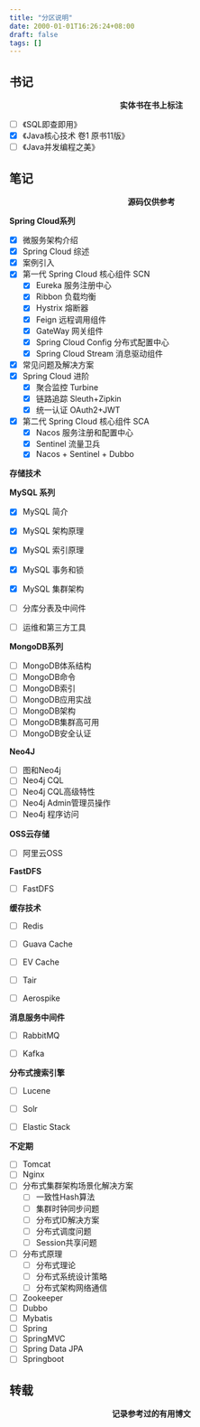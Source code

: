 ```yaml
---
title: "分区说明"
date: 2000-01-01T16:26:24+08:00
draft: false
tags: []
---
```


## 书记

**<center>实体书在书上标注</center>**

- [ ] 《SQL即查即用》
- [x] 《Java核心技术 卷1 原书11版》
- [ ] 《Java并发编程之美》

## 笔记

**<center>源码仅供参考</center>**

**Spring Cloud系列**

- [x] 微服务架构介绍
- [x] Spring Cloud 综述
- [x] 案例引入
- [x] 第一代 Spring Cloud 核心组件 SCN
  - [x] Eureka 服务注册中心
  - [x] Ribbon 负载均衡
  - [x] Hystrix 熔断器
  - [x] Feign 远程调用组件
  - [x] GateWay 网关组件
  - [x] Spring Cloud Config 分布式配置中心
  - [x] Spring Cloud Stream 消息驱动组件
- [x] 常见问题及解决方案
- [x] Spring Cloud 进阶
  - [x] 聚合监控 Turbine
  - [x] 链路追踪 Sleuth+Zipkin
  - [x] 统一认证 OAuth2+JWT
- [x] 第二代 Spring Cloud 核心组件 SCA
  - [x] Nacos 服务注册和配置中心
  - [x] Sentinel 流量卫兵
  - [x] Nacos + Sentinel + Dubbo

**存储技术**

**MySQL 系列**

- [x] MySQL 简介

- [x] MySQL 架构原理
- [x] MySQL 索引原理
- [x] MySQL 事务和锁
- [x] MySQL 集群架构
- [ ] 分库分表及中间件
- [ ] 运维和第三方工具 

**MongoDB系列**

- [ ] MongoDB体系结构
- [ ] MongoDB命令
- [ ] MongoDB索引
- [ ] MongoDB应用实战
- [ ] MongoDB架构
- [ ] MongoDB集群高可用
- [ ] MongoDB安全认证

**Neo4J**

- [ ] 图和Neo4j
- [ ] Neo4j CQL
- [ ] Neo4j CQL高级特性
- [ ] Neo4j Admin管理员操作
- [ ] Neo4j 程序访问

**OSS云存储**

- [ ] 阿里云OSS

**FastDFS**

- [ ] FastDFS

**缓存技术**

- [ ] Redis

- [ ] Guava Cache

- [ ] EV Cache

- [ ] Tair

- [ ] Aerospike

**消息服务中间件**

- [ ] RabbitMQ

- [ ] Kafka

**分布式搜索引擎**

- [ ] Lucene

- [ ] Solr

- [ ] Elastic Stack

**不定期**

- [ ] Tomcat
- [ ] Nginx
- [ ] 分布式集群架构场景化解决方案
  - [ ] 一致性Hash算法
  - [ ] 集群时钟同步问题
  - [ ] 分布式ID解决方案
  - [ ] 分布式调度问题
  - [ ] Session共享问题
- [ ] 分布式原理
  - [ ] 分布式理论
  - [ ] 分布式系统设计策略
  - [ ] 分布式架构网络通信
- [ ] Zookeeper
- [ ] Dubbo
- [ ] Mybatis
- [ ] Spring
- [ ] SpringMVC
- [ ] Spring Data JPA
- [ ] Springboot

## 转载

**<center>记录参考过的有用博文</center>**

